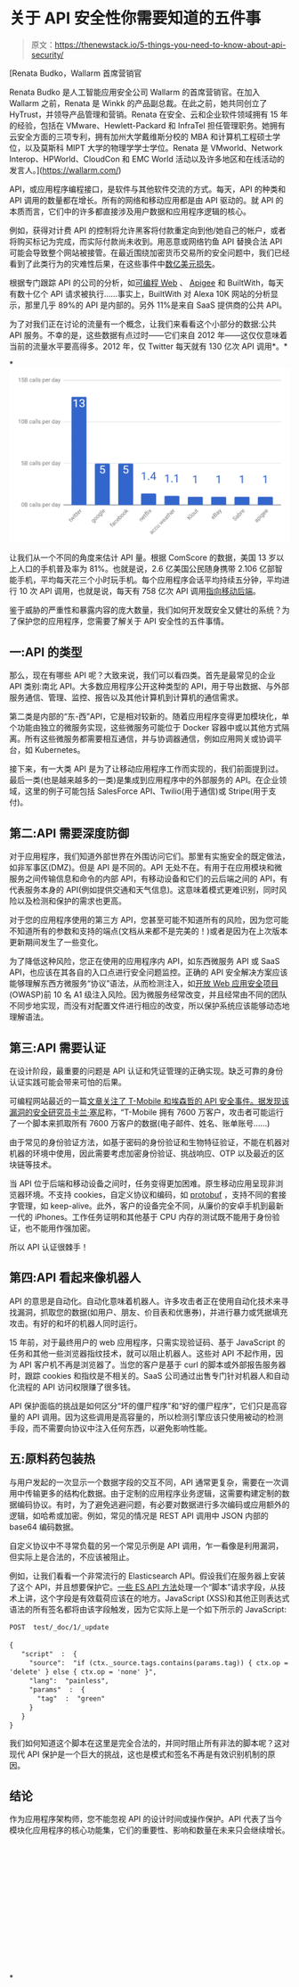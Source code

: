 # 关于 API 安全性你需要知道的五件事

> 原文：<https://thenewstack.io/5-things-you-need-to-know-about-api-security/>

[](https://wallarm.com/)

 [Renata Budko，Wallarm 首席营销官

Renata Budko 是人工智能应用安全公司 Wallarm 的首席营销官。在加入 Wallarm 之前，Renata 是 Winkk 的产品副总裁。在此之前，她共同创立了 HyTrust，并领导产品管理和营销。Renata 在安全、云和企业软件领域拥有 15 年的经验，包括在 VMware、Hewlett-Packard 和 InfraTel 担任管理职务。她拥有云安全方面的三项专利，拥有加州大学戴维斯分校的 MBA 和计算机工程硕士学位，以及莫斯科 MIPT 大学的物理学学士学位。Renata 是 VMworld、Network Interop、HPWorld、CloudCon 和 EMC World 活动以及许多地区和在线活动的发言人。](https://wallarm.com/) [](https://wallarm.com/)

API，或应用程序编程接口，是软件与其他软件交流的方式。每天，API 的种类和 API 调用的数量都在增长。所有的网络和移动应用都是由 API 驱动的。就 API 的本质而言，它们中的许多都直接涉及用户数据和应用程序逻辑的核心。

例如，获得对计费 API 的控制将允许黑客将付款重定向到他/她自己的帐户，或者将购买标记为完成，而实际付款尚未收到。用恶意或网络钓鱼 API 替换合法 API 可能会导致整个网站被接管。在最近围绕加密货币交易所的安全问题中，我们已经看到了此类行为的灾难性后果，在这些事件中[数亿美元损失](http://time.com/money/5123018/coinchec-nem-hack-how-the-hackers-pulled-it-off/)。

根据专门跟踪 API 的公司的分析，如[可编程 Web](https://www.programmableweb.com/) 、 [Apigee](https://apigee.com/api-management/#/homepage) 和 BuiltWith，每天有数十亿个 API 请求被执行……事实上，BuiltWith 对 Alexa 10K 网站的分析显示，那里几乎 89%的 API 是内部的。另外 11%是来自 SaaS 提供商的公共 API。

为了对我们正在讨论的流量有一个概念，让我们来看看这个小部分的数据:公共 API 服务。不幸的是，这些数据有点过时——它们来自 2012 年——这仅仅意味着当前的流量水平要高得多。2012 年，仅 Twitter 每天就有 130 亿次 API 调用*。*

 *![](img/f1a2f8d95dfe20e59a66418e98f86b84.png)

让我们从一个不同的角度来估计 API 量。根据 ComScore 的数据，美国 13 岁以上人口的手机普及率为 81%。也就是说，2.6 亿美国公民随身携带 2.106 亿部智能手机，平均每天花三个小时玩手机。每个应用程序会话平均持续五分钟，平均进行 10 次 API 调用，也就是说，每天有 758 亿次 API 调用[指向移动后端](https://www.slideshare.net/jmusser/j-musser-apishotnotgluecon2012)。

鉴于威胁的严重性和暴露内容的庞大数量，我们如何开发既安全又健壮的系统？为了保护您的应用程序，您需要了解关于 API 安全性的五件事情。

## 一:API 的类型

那么，现在有哪些 API 呢？大致来说，我们可以看四类。首先是最常见的企业 API 类别:南北 API。大多数应用程序公开这种类型的 API，用于导出数据、与外部服务通信、管理、监控、报告以及其他计算机到计算机的通信需求。

第二类是内部的“东-西”API，它是相对较新的。随着应用程序变得更加模块化，单个功能由独立的微服务实现，这些微服务可能位于 Docker 容器中或以其他方式隔离。所有这些微服务都需要相互通信，并与协调器通信，例如应用网关或协调平台，如 Kubernetes。

接下来，有一大类 API 是为了让移动应用程序工作而实现的，我们前面提到过。最后一类(也是越来越多的一类)是集成到应用程序中的外部服务的 API。在企业领域，这里的例子可能包括 SalesForce API、Twilio(用于通信)或 Stripe(用于支付)。

## 第二:API 需要深度防御

对于应用程序，我们知道外部世界在外围访问它们。那里有实施安全的既定做法，如非军事区(DMZ)。但是 API 是不同的。API 无处不在。有用于在应用模块和微服务之间传输信息和命令的内部 API，有移动设备和它们的云后端之间的 API，有代表服务本身的 API(例如提供交通和天气信息)。这意味着模式更难识别，同时风险以及检测和保护的需求也更高。

对于您的应用程序使用的第三方 API，您甚至可能不知道所有的风险，因为您可能不知道所有的参数和支持的端点(文档从来都不是完美的！)或者是因为在上次版本更新期间发生了一些变化。

为了降低这种风险，您正在使用的应用程序内 API，如东西微服务 API 或 SaaS API，也应该在其各自的入口点进行安全问题监控。正确的 API 安全解决方案应该能够理解东西方微服务“协议”语法，从而检测注入，如[开放 Web 应用安全项目](https://owasp.org/) (OWASP)前 10 名 A1 级注入风险。因为微服务经常改变，并且经常由不同的团队不同步地实现，而没有对配置文件进行相应的改变，所以保护系统应该能够动态地理解语法。

## 第三:API 需要认证

在设计阶段，最重要的问题是 API 认证和凭证管理的正确实现。缺乏可靠的身份认证实践可能会带来可怕的后果。

可编程网站最近的一篇[文章关注了 T-Mobile 和埃森哲的 API 安全事件。据发现该漏洞的安全研究员](https://www.programmableweb.com/news/recent-api-security-incidents-show-perils-ignoring-best-practices/analysis/2017/10/17)[卡兰·塞尼](https://www.karansaini.com/about/)称，“T-Mobile 拥有 7600 万客户，攻击者可能运行了一个脚本来抓取所有 7600 万客户的数据(电子邮件、姓名、账单账号……)

由于常见的身份验证方法，如基于密码的身份验证和生物特征验证，不能在机器对机器的环境中使用，因此需要考虑加密身份验证、挑战响应、OTP 以及最近的区块链等技术。

当 API 位于后端和移动设备之间时，任务变得更加困难。原生移动应用呈现非浏览器环境。不支持 cookies，自定义协议和编码，如 [protobuf](https://developers.google.com/protocol-buffers/) ，支持不同的套接字管理，如 keep-alive。此外，客户的设备完全不同，从廉价的安卓手机到最新一代的 iPhones。工作任务证明和其他基于 CPU 内存的测试既不能用于身份验证，也不能用作强加密。

所以 API 认证很棘手！

## 第四:API 看起来像机器人

API 的意思是自动化。自动化意味着机器人。许多攻击者正在使用自动化技术来寻找漏洞，抓取您的数据(如用户、朋友、价目表和优惠券)，并进行暴力或凭据填充攻击。有好的和坏的机器人同时运行。

15 年前，对于最终用户的 web 应用程序，只需实现验证码、基于 JavaScript 的任务和其他一些浏览器指纹技术，就可以阻止机器人。这些对 API 不起作用，因为 API 客户机不再是浏览器了。当您的客户是基于 curl 的脚本或外部报告服务器时，跟踪 cookies 和指纹是不相关的。SaaS 公司通过出售专门针对机器人和自动化流程的 API 访问权限赚了很多钱。

API 保护面临的挑战是如何区分“坏的僵尸程序”和“好的僵尸程序”，它们只是高容量的 API 调用。因为这些调用是高容量的，所以检测引擎应该只使用被动的检测手段，而不需要向协议中注入任何东西，以避免影响性能。

## 五:原料药包装热

与用户发起的一次显示一个数据字段的交互不同，API 通常更复杂，需要在一次调用中传输更多的结构化数据。由于定制的应用程序业务逻辑，这需要构建定制的数据编码协议。有时，为了避免逃避问题，有必要对数据进行多次编码或应用额外的逻辑，如哈希或加密。例如，常见的情况是 REST API 调用中 JSON 内部的 base64 编码数据。

自定义协议中不寻常负载的另一个常见示例是 API 调用，乍一看像是利用漏洞，但实际上是合法的，不应该被阻止。

例如，让我们看看一个非常流行的 Elasticsearch API。假设我们在服务器上安装了这个 API，并且想要保护它。[一些 ES API 方法](https://www.elastic.co/guide/en/elasticsearch/reference/current/docs-update.html)处理一个“脚本”请求字段，从技术上讲，这个字段是有效载荷应该在的地方。JavaScript (XSS)和其他正则表达式语法的所有签名都将由该字段触发，因为它实际上是一个如下所示的 JavaScript:

```
POST  test/_doc/1/_update

{
   "script"  :  {
     "source":  "if (ctx._source.tags.contains(params.tag)) { ctx.op = 'delete' } else { ctx.op = 'none' }",
     "lang":  "painless",
     "params"  :  {
       "tag"  :  "green"
     }
   }
}

```

我们如何知道这个脚本在这里是完全合法的，并同时阻止所有非法的脚本呢？这对现代 API 保护是一个巨大的挑战，这也是模式和签名不再是有效识别机制的原因。

## 结论

作为应用程序架构师，您不能忽视 API 的设计时间或操作保护。API 代表了当今模块化应用程序的核心功能集，它们的重要性、影响和数量在未来只会继续增长。

<svg xmlns:xlink="http://www.w3.org/1999/xlink" viewBox="0 0 68 31" version="1.1"><title>Group</title> <desc>Created with Sketch.</desc></svg>*